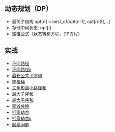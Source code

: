 

## 动态规划（DP）

- 最优子结构 opt[n] = best_of(opt[n-1], opt[n-2],...)
- 存储中间状态: opt[i]
- 递推公式（状态转移方程，DP方程）



## 实战
- [不同路径](https://leetcode-cn.com/problems/unique-paths/)
- [不同路径ii](https://leetcode-cn.com/problems/unique-paths-ii/)
- [最长公共子序列](https://leetcode-cn.com/problems/longest-common-subsequence/)
- [爬楼梯](https://leetcode-cn.com/problems/climbing-stairs/)
- [三角形最小路径和](https://leetcode-cn.com/problems/triangle/description/)
- [最大子序和](https://leetcode-cn.com/problems/maximum-subarray/)
- [最大子序和](https://leetcode-cn.com/problems/maximum-product-subarray/description/)
- [零钱兑换](https://leetcode-cn.com/problems/coin-change/description/)
- [打家劫舍](https://leetcode-cn.com/problems/house-robber/)
- [打家劫舍ii](https://leetcode-cn.com/problems/house-robber-ii/description/)
- [股票问题](https://leetcode-cn.com/problems/best-time-to-buy-and-sell-stock/solution/yi-ge-fang-fa-tuan-mie-6-dao-gu-piao-wen-ti-by-l-3/)